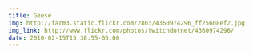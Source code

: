 ```yaml
---
title: Geese 
img: http://farm3.static.flickr.com/2803/4360974296_ff25608ef2.jpg 
img_link: http://www.flickr.com/photos/twitchdotnet/4360974296/ 
date: 2010-02-15T15:38:55-05:00 
---
```

